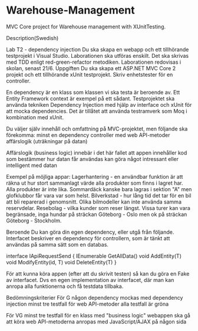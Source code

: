 # Warehouse-Management
MVC Core project for Warehouse management with XUnitTesting.

Description(Swedish)

Lab T2 - dependency injection
Du ska skapa en webapp och ett tillhörande testprojekt i Visual Studio. Laborationen ska utföras enskilt.
Det ska skrivas med TDD enligt red-green-refactor metodiken. Laborationen redovisas i skolan, senast 21/6.
Uppgiften
Du ska skapa ett ASP.NET MVC Core 2 projekt och ett tillhörande xUnit testprojekt. Skriv enhetstester för en controller.

En dependency är en klass som klassen vi ska testa är beroende av. Ett Entity Framework context är exempel på ett sådant. 
Testprojektet ska använda tekniken Dependency Injection med hjälp av interface och xUnit för att mocka dependencies. 
Det är tillåtet att använda testramverk som Moq i kombination med xUnit.

Du väljer själv innehåll och omfattning på MVC-projektet, men följande ska förekomma:
minst en dependency
controller med web API-metoder
affärslogik (uträkningar på datan)

Affärslogik (business logic) innebär i det här fallet att appen innehåller kod som
bestämmer hur datan får användas
kan göra något intressant eller intelligent med datan

Exempel på möjliga appar:
Lagerhantering - en användbar funktion är att räkna ut hur stort sammanlagt värde alla produkter som finns i lagret har. 
Alla produkter är inte lika. Sommardäck kanske bara lagras i sektion "A" men glofklubbor får vara var som helst.
Bilverkstad - hur lång tid det tar för en bil att bli reparerad i genomsnitt. Olika bilmodeller kan inte använda samma reservdelar.
Resebolag - vilka kunder som reser längst. Vissa turer kan vara begränsade, inga hundar på sträckan Göteborg - Oslo men ok på 
sträckan Göteborg - Stockholm.

Beroende
Du kan göra din egen dependency, eller utgå från följande. Interfacet beskriver en dependency för controllern, 
som är tänkt att användas på samma sätt som en databas.

interface IApiRequestSend<T> {
 	IEnumerable<T> GetAllData()
 	void AddEntity(T)
 	void ModifyEntity(id, T)
 	void DeleteEntity(T)
}

För att kunna köra appen (efter att du skrivit testen) så kan du göra en Fake av interfacet. 
Dvs en egen implementation av interfacet, där man kan anropa alla funktionerna och få testdata tillbaka.

Bedömningskriterier
För G
någon dependency mockas med dependency injection
minst tre testfall för web API-metoder
alla testfall är gröna

För VG
minst tre testfall för en klass med "business logic"
webappen ska gå att köra
web API-metoderna anropas med JavaScript/AJAX på någon sida
